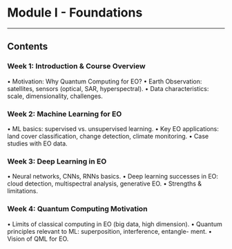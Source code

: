 <!-- .slide: data-background="#E6F7FF" -->

# Module I - Foundations <!-- .element: class="r-fit-text" -->

---

## Contents

### Week 1: Introduction & Course Overview
• Motivation: Why Quantum Computing for EO?
• Earth Observation: satellites, sensors (optical, SAR, hyperspectral).
• Data characteristics: scale, dimensionality, challenges.

### Week 2: Machine Learning for EO
• ML basics: supervised vs. unsupervised learning.
• Key EO applications: land cover classification, change detection, climate
monitoring.
• Case studies with EO data.

### Week 3: Deep Learning in EO
• Neural networks, CNNs, RNNs basics.
• Deep learning successes in EO: cloud detection, multispectral analysis,
generative EO.
• Strengths & limitations.

### Week 4: Quantum Computing Motivation
• Limits of classical computing in EO (big data, high dimension).
• Quantum principles relevant to ML: superposition, interference, entangle-
ment.
• Vision of QML for EO.